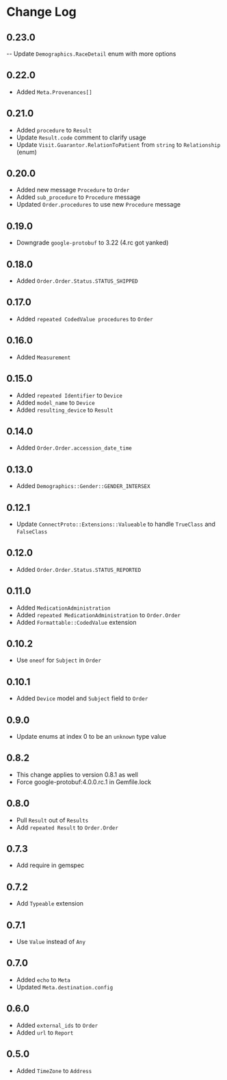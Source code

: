 # Change Log

## 0.23.0

-- Update `Demographics.RaceDetail` enum with more options

## 0.22.0

- Added `Meta.Provenances[]`

## 0.21.0

- Added `procedure` to `Result`
- Update `Result.code` comment to clarify usage
- Update `Visit.Guarantor.RelationToPatient` from `string` to `Relationship` (enum)

## 0.20.0

- Added new message `Procedure` to `Order`
- Added `sub_procedure` to `Procedure` message
- Updated `Order.procedures` to use new `Procedure` message

## 0.19.0

- Downgrade `google-protobuf` to 3.22 (4.rc got yanked)

## 0.18.0

- Added `Order.Order.Status.STATUS_SHIPPED`

## 0.17.0

- Added `repeated CodedValue procedures` to `Order`

## 0.16.0

- Added `Measurement`

## 0.15.0

- Added `repeated Identifier` to `Device`
- Added `model_name` to `Device`
- Added `resulting_device` to `Result`

## 0.14.0

- Added `Order.Order.accession_date_time`

## 0.13.0

- Added `Demographics::Gender::GENDER_INTERSEX`

## 0.12.1

- Update `ConnectProto::Extensions::Valueable` to handle `TrueClass` and `FalseClass`

## 0.12.0

- Added `Order.Order.Status.STATUS_REPORTED`

## 0.11.0

- Added `MedicationAdministration`
- Added `repeated MedicationAdministration` to `Order.Order`
- Added `Formattable::CodedValue` extension

## 0.10.2

- Use `oneof` for `Subject` in `Order`

## 0.10.1

- Added `Device` model and `Subject` field to `Order`

## 0.9.0

- Update enums at index 0 to be an `unknown` type value

## 0.8.2

- This change applies to version 0.8.1 as well
- Force google-protobuf:4.0.0.rc.1 in Gemfile.lock

## 0.8.0

- Pull `Result` out of `Results`
- Add `repeated Result` to `Order.Order`

## 0.7.3

- Add require in gemspec

## 0.7.2

- Add `Typeable` extension

## 0.7.1

- Use `Value` instead of `Any`

## 0.7.0

- Added `echo` to `Meta`
- Updated `Meta.destination.config`

## 0.6.0

- Added `external_ids` to `Order`
- Added `url` to `Report`

## 0.5.0

- Added `TimeZone` to `Address`
